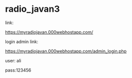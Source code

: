 # radio_javan3


link:

https://myradiojavan.000webhostapp.com/



login admin link:

https://myradiojavan.000webhostapp.com/admin_login.php


user: ali


pass:123456
